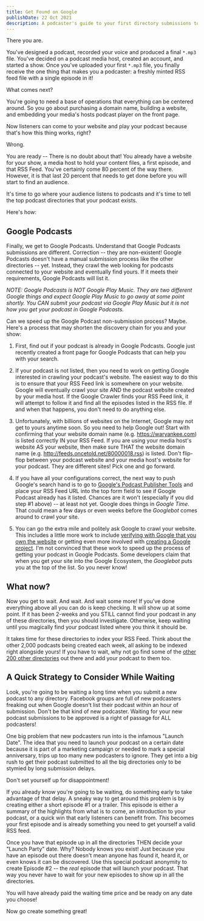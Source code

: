 ```yaml
---
title: Get Found on Google
publishDate: 22 Oct 2021
description: A podcaster's guide to your first directory submissions to Google.
---
```


<!-- ![Kyle M. Bondo - Mission 22](/assets/dents/kylebondo.com-bio-1200x750.png) -->

There you are.

You've designed a podcast, recorded your voice and produced a final `*.mp3` file. You've decided on a podcast media host, created an account, and started a show. Once you've uploaded your first `*.mp3` file, you finally receive the one thing that makes you a podcaster: a freshly minted RSS feed file with a single episode in it!

What comes next?

You're going to need a base of operations that everything can be centered around. So you go about purchasing a domain name, building a website, and embedding your media's hosts podcast player on the front page.

Now listeners can come to your website and play your podcast because that's how this thing works, right?

Wrong.

You are ready -- There is no doubt about that! You already have a website for your show, a media host to hold your content files, a first episode, and that RSS Feed. You've certainly come 80 percent of the way there. However, it is that last 20 percent that needs to get done before you will start to find an audience.

It's time to go where your audience listens to podcasts and it's time to tell the top podcast directories that your podcast exists.

Here's how:

## Google Podcasts

Finally, we get to Google Podcasts. Understand that Google Podcasts submissions are different. Correction -- they are non-existent! Google Podcasts doesn't have a manual submission process like the other directories -- yet. Instead, they crawl the web looking for podcasts connected to your website and eventually find yours. If it meets their requirements, Google Podcasts will list it.

<em>NOTE: Google Podcasts is NOT Google Play Music. They are two different Google things and expect Google Play Music to go away at some point shortly. You CAN submit your podcast via Google Play Music but it is not how you get your podcast in Google Podcasts.</em>

Can we speed up the Google Podcast non-submission process? Maybe. Here's a process that may shorten the discovery chain for you and your show:

1. First, find out if your podcast is already in Google Podcasts. Google just recently created a front page for Google Podcasts that can help you with your search.

2. If your podcast is not listed, then you need to work on getting Google interested in crawling your podcast's website. The easiest way to do this is to ensure that your RSS Feed link is somewhere on your website. Google will eventually crawl your site AND the podcast website created by your media host. If the Google Crawler finds your RSS Feed link, it will attempt to follow it and find all the episodes listed in the RSS file. If and when that happens, you don't need to do anything else.

3. Unfortunately, with billions of websites on the Internet, Google may not get to yours anytime soon. So you need to help Google out! Start with confirming that your website domain name (e.g. <a href="https://waryankee.com" target="_blank">https://waryankee.com</a>) is listed correctly IN your RSS Feed. If you are using your media host's website AS your website, then make sure THAT the website domain name (e.g. <a href="http://feeds.oncetold.net/80000018.rss" target="_blank">http://feeds.oncetold.net/80000018.rss</a>) is listed. Don't flip-flop between your podcast website and your media host's website for your podcast. They are different sites! Pick one and go forward.

4. If you have all your configurations correct, the next way to push Google's search hand is to go to <a href="https://search.google.com/devtools/podcast/preview" target="_blank" rel="noopener noreferrer">Google's Podcast Publisher Tools</a> and place your RSS Feed URL into the top form field to see if Google Podcast already has it listed. Chances are it won't (especially if you did step #1 above) -- at least not yet. Google does things in _Google Time_. That could mean a few days or even weeks before the <em>Googlebot</em> comes around to crawl your site.

5. You can go the extra mile and politely ask Google to crawl your website. This includes a little more work to include <a href="https://search.google.com/search-console/welcome" target="_blank" rel="noopener noreferrer">verifying with Google that you own the website</a> or getting even more involved with <a href="https://console.developers.google.com/" target="_blank" rel="noopener noreferrer">creating a Google project</a>. I'm not convinced that these work to speed up the process of getting your podcast in Google Podcasts. Some developers claim that when you get your site into the Google Ecosystem, the _Googlebot_ puts you at the top of the list. So you never know!

## What now?

Now you get to wait. And wait. And wait some more! If you've done everything above all you can do is keep checking. It will show up at some point. If it has been 2-weeks and you STILL cannot find your podcast in any of these directories, then you should investigate. Otherwise, keep waiting until you magically find your podcast listed where you think it should be.

It takes time for these directories to index your RSS Feed. Think about the other 2,000 podcasts being created each week, all asking to be indexed right alongside yours! If you have to wait, why not go find some of the <a href="https://podcastplaces.com/" target="_blank" rel="noopener noreferrer">other 200 other directories</a> out there and add your podcast to them too.

## A Quick Strategy to Consider While Waiting

Look, you're going to be waiting a long time when you submit a new podcast to any directory. Facebook groups are full of new podcasters freaking out when Google doesn't list their podcast within an hour of submission. Don't be that kind of new podcaster. Waiting for your new podcast submissions to be approved is a right of passage for ALL podcasters!

One big problem that new podcasters run into is the infamous "Launch Date". The idea that you need to launch your podcast on a certain date because it is part of a marketing campaign or needed to mark a special anniversary, trips up too many new podcasters to ignore. They get into a big rush to get their podcast submitted to all the big directories only to be stymied by long submission delays.

Don't set yourself up for disappointment!

If you already know you're going to be waiting, do something early to take advantage of that delay. A sneaky way to get around this problem is by creating either a short episode #1 or a trailer. This episode is either a summary of the highlights from what is to come, an introduction to your podcast, or a quick win that early listeners can benefit from. _This_ becomes your first episode and is already something you need to get yourself a valid RSS feed.

Once you have that episode up in all the directories THEN decide your "Launch Party" date. Why? Nobody knows you exist! Just because you have an episode out there doesn't mean anyone has found it, heard it, or even knows it can be discovered. Use this special podcast anonymity to create Episode #2 -- the _real_ episode that will launch your podcast. That way you never have to wait for your new episodes to show up in all the directories.

You will have already paid the waiting time price and be ready on any date you choose!

Now go create something great!
